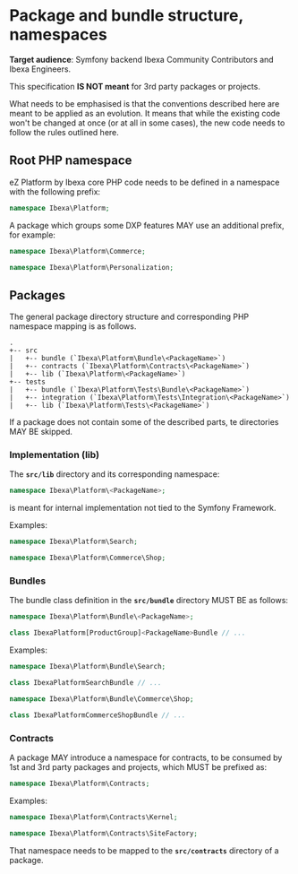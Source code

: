 # Package and bundle structure, namespaces

**Target audience**: Symfony backend Ibexa Community Contributors and Ibexa Engineers.

This specification **IS NOT meant** for 3rd party packages or projects.

What needs to be emphasised is that the conventions described here are meant to be applied as an evolution.
It means that while the existing code won't be changed at once (or at all in some cases), the new code
needs to follow the rules outlined here.

## Root PHP namespace

eZ Platform by Ibexa core PHP code needs to be defined in a namespace with the following prefix:

```php
namespace Ibexa\Platform;
```

A package which groups some DXP features MAY use an additional prefix, for example:

```php
namespace Ibexa\Platform\Commerce;
```

```php
namespace Ibexa\Platform\Personalization;
```

## Packages

The general package directory structure and corresponding PHP namespace mapping is as follows.
```
.
+-- src
|   +-- bundle (`Ibexa\Platform\Bundle\<PackageName>`)
|   +-- contracts (`Ibexa\Platform\Contracts\<PackageName>`)
|   +-- lib (`Ibexa\Platform\<PackageName>`)
+-- tests
|   +-- bundle (`Ibexa\Platform\Tests\Bundle\<PackageName>`)
|   +-- integration (`Ibexa\Platform\Tests\Integration\<PackageName>`)
|   +-- lib (`Ibexa\Platform\Tests\<PackageName>`)
```

If a package does not contain some of the described parts, te directories MAY BE skipped.

### Implementation (lib)

The **`src/lib`** directory and its corresponding namespace:
```php
namespace Ibexa\Platform\<PackageName>;
```
is meant for internal implementation not tied to the Symfony Framework.

Examples:

```php
namespace Ibexa\Platform\Search;
```

```php
namespace Ibexa\Platform\Commerce\Shop;
```

### Bundles

The bundle class definition in the **`src/bundle`** directory MUST BE as follows:

```php
namespace Ibexa\Platform\Bundle\<PackageName>;

class IbexaPlatform[ProductGroup]<PackageName>Bundle // ...
```

Examples:
```php
namespace Ibexa\Platform\Bundle\Search;

class IbexaPlatformSearchBundle // ...
```

```php
namespace Ibexa\Platform\Bundle\Commerce\Shop;

class IbexaPlatformCommerceShopBundle // ...
```

### Contracts

A package MAY introduce a namespace for contracts, to be consumed by 1st and 3rd party packages
and projects, which MUST be prefixed as:

```php
namespace Ibexa\Platform\Contracts;
```

Examples:

```php
namespace Ibexa\Platform\Contracts\Kernel;
```

```php
namespace Ibexa\Platform\Contracts\SiteFactory;
```

That namespace needs to be mapped to the **`src/contracts`** directory of a package.
